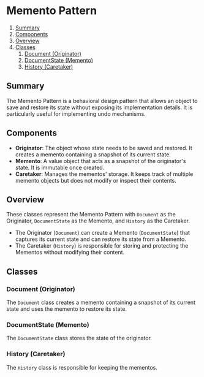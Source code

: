 ﻿# Memento Pattern

1. [Summary](#summary)
2. [Components](#components)
3. [Overview](#overview)
4. [Classes](#classes)
   1. [Document (Originator)](#document-originator)
   2. [DocumentState (Memento)](#documentstate-memento)
   3. [History (Caretaker)](#history-caretaker)

## Summary

The Memento Pattern is a behavioral design pattern that allows an object to save and restore its state without exposing its implementation details. It is particularly useful for implementing undo mechanisms.

## Components

- **Originator**: The object whose state needs to be saved and restored. It creates a memento containing a snapshot of its current state.
- **Memento**: A value object that acts as a snapshot of the originator's state. It is immutable once created.
- **Caretaker**: Manages the mementos' storage. It keeps track of multiple memento objects but does not modify or inspect their contents.

## Overview

These classes represent the Memento Pattern with `Document` as the Originator, `DocumentState` as the Memento, and `History` as the Caretaker.

- The Originator (`Document`) can create a Memento (`DocumentState`) that captures its current state and can restore its state from a Memento.
- The Caretaker (`History`) is responsible for storing and protecting the Mementos without modifying their content.

## Classes

### Document (Originator)

The `Document` class creates a memento containing a snapshot of its current state and uses the memento to restore its state.

### DocumentState (Memento)

The `DocumentState` class stores the state of the originator.

### History (Caretaker)

The `History` class is responsible for keeping the mementos.
